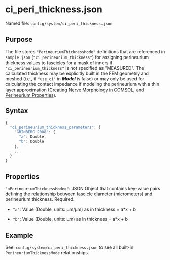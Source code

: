 # ci_peri_thickness.json

Named file: `config/system/ci_peri_thickness.json`

## Purpose

The file stores `"PerineuriumThicknessMode"` definitions that
are referenced in `sample.json` (`"ci_perineurium_thickness"`) for
assigning perineurium thickness values to fascicles for a mask of
inners if `"ci_perineurium_thickness"` is not specified as "MEASURED".
The calculated thickness may be explicitly built in the FEM geometry
and meshed (i.e., if `"use_ci"` in **_Model_** is false) or may only
be used for calculating the contact impedance if modeling the
perineurium with a thin layer approximation ([Creating Nerve Morphology in COMSOL](../../Code_Hierarchy/Java.md#partcreatenervepartinstance), and [Perineurium Properties](../../Running_ASCENT/Info.md#definition-of-perineurium)).

## Syntax

```javascript
{
  "ci_perineurium_thickness_parameters": {
    "GRINBERG_2008": {
      "a": Double,
      "b": Double
    },
    ...
  }
}
```

## Properties

`"<PerineuriumThicknessMode>"`: JSON Object that contains key-value
pairs defining the relationship between fascicle diameter (micrometers)
and perineurium thickness. Required.

- `"a"`: Value (Double, units: µm/µm) as in thickness = a*x + b

- `"b"`: Value (Double, units: µm) as in thickness = a*x + b

<!-- end list -->

## Example

<!-- end list -->

See: `config/system/ci_peri_thickness.json` to see all built-in
`PerineuriumThicknessMode` relationships.
